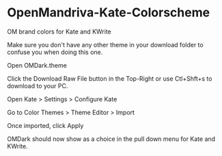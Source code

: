 # OpenMandriva-Kate-Colorscheme
 OM brand colors for Kate and KWrite

Make sure you don't have any other theme in your download folder to confuse you when doing this one.

Open OMDark.theme

Click the Download Raw File button in the Top-Right or use Ctl+Shft+s to download to your PC.

Open Kate > Settings > Configure Kate

Go to Color Themes > Theme Editor > Import

Once imported, click Apply

OMDark should now show as a choice in the pull down menu for Kate and KWrite.
